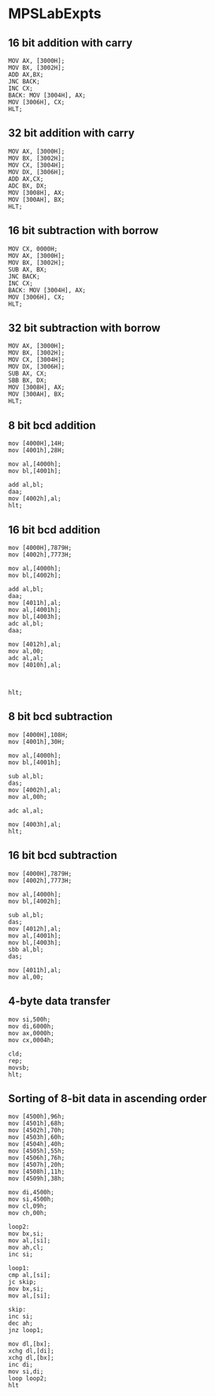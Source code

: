 # MPSLabExpts

## 16 bit addition with carry
```
MOV AX, [3000H];
MOV BX, [3002H];
ADD AX,BX;
JNC BACK;
INC CX;
BACK: MOV [3004H], AX;
MOV [3006H], CX;
HLT;

```
## 32 bit addition with carry
```
MOV AX, [3000H];
MOV BX, [3002H];
MOV CX, [3004H];
MOV DX, [3006H];
ADD AX,CX;
ADC BX, DX;
MOV [3008H], AX;
MOV [300AH], BX;
HLT;

```

## 16 bit subtraction with borrow
```
MOV CX, 0000H;
MOV AX, [3000H];
MOV BX, [3002H];
SUB AX, BX;
JNC BACK;
INC CX;
BACK: MOV [3004H], AX;
MOV [3006H], CX;
HLT;

```
## 32 bit subtraction with borrow
```
MOV AX, [3000H];
MOV BX, [3002H];
MOV CX, [3004H];
MOV DX, [3006H];
SUB AX, CX;
SBB BX, DX;
MOV [3008H], AX;
MOV [300AH], BX;
HLT;

```

## 8 bit bcd addition
```
mov [4000H],14H;
mov [4001h],28H;

mov al,[4000h];
mov bl,[4001h];

add al,bl;
daa;
mov [4002h],al;
hlt;
```

## 16 bit bcd addition 
```
mov [4000H],7879H;
mov [4002h],7773H;

mov al,[4000h];
mov bl,[4002h];

add al,bl;
daa;
mov [4011h],al;
mov al,[4001h];
mov bl,[4003h];
adc al,bl;
daa;

mov [4012h],al;
mov al,00;
adc al,al;
mov [4010h],al;



hlt;
```

## 8 bit bcd subtraction
```
mov [4000H],108H;
mov [4001h],30H;

mov al,[4000h];
mov bl,[4001h];

sub al,bl;
das;
mov [4002h],al;
mov al,00h;

adc al,al;

mov [4003h],al;
hlt;
```

## 16 bit bcd subtraction
```
mov [4000H],7879H;
mov [4002h],7773H;

mov al,[4000h];
mov bl,[4002h];

sub al,bl;
das;
mov [4012h],al;
mov al,[4001h];
mov bl,[4003h];
sbb al,bl;
das;

mov [4011h],al;
mov al,00;
```

## 4-byte data transfer

```
mov si,500h;
mov di,6000h;
mov ax,0000h;
mov cx,0004h;

cld;
rep;
movsb;
hlt;
```

## Sorting of 8-bit data in ascending order
```
mov [4500h],96h;
mov [4501h],68h;
mov [4502h],70h;
mov [4503h],60h;
mov [4504h],40h;
mov [4505h],55h;
mov [4506h],76h;
mov [4507h],20h;
mov [4508h],11h;
mov [4509h],38h;

mov di,4500h;
mov si,4500h;
mov cl,09h;
mov ch,00h;

loop2:
mov bx,si;
mov al,[si];
mov ah,cl;
inc si;

loop1:
cmp al,[si];
jc skip;
mov bx,si;
mov al,[si];

skip:
inc si;
dec ah;
jnz loop1;

mov dl,[bx];
xchg dl,[di];
xchg dl,[bx];
inc di;
mov si,di;
loop loop2;
hlt
```
